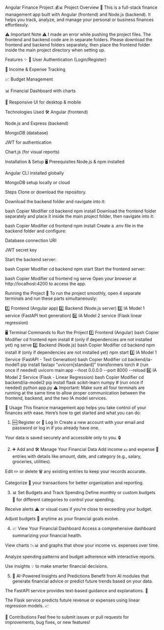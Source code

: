 Angular Finance Project 💰📊
Project Overview 🚀
This is a full-stack finance management app built with Angular (frontend) and Node.js (backend).
It helps you track, analyze, and manage your personal or business finances effortlessly.

⚠️ Important Note ⚠️
I made an error while pushing the project files. The frontend and backend code are in separate folders.
Please download the frontend and backend folders separately, then place the frontend folder inside the main project directory when setting up.

Features ✨
🔐 User Authentication (Login/Register)

💸 Income & Expense Tracking

📈 Budget Management

📊 Financial Dashboard with charts

📱 Responsive UI for desktop & mobile

Technologies Used 🛠️
Angular (frontend)

Node.js and Express (backend)

MongoDB (database)

JWT for authentication

Chart.js (for visual reports)

Installation & Setup 🖥️
Prerequisites
Node.js & npm installed

Angular CLI installed globally

MongoDB setup locally or cloud

Steps
Clone or download the repository.

Download the backend folder and navigate into it:

bash
Copier
Modifier
cd backend
npm install
Download the frontend folder separately and place it inside the main project folder, then navigate into it:

bash
Copier
Modifier
cd frontend
npm install
Create a .env file in the backend folder and configure:

Database connection URI

JWT secret key

Start the backend server:

bash
Copier
Modifier
cd backend
npm start
Start the frontend server:

bash
Copier
Modifier
cd frontend
ng serve
Open your browser at http://localhost:4200 to access the app.

Running the Project 🚀
To run the project smoothly, open 4 separate terminals and run these parts simultaneously:

1️⃣ Frontend (Angular app)
2️⃣ Backend (Node.js server)
3️⃣ IA Model 1 service (FastAPI text generation)
4️⃣ IA Model 2 service (Flask linear regression)

🖥️ Terminal Commands to Run the Project
1️⃣ Frontend (Angular)
bash
Copier
Modifier
cd frontend
npm install      # (only if dependencies are not installed yet)
ng serve
2️⃣ Backend (Node.js)
bash
Copier
Modifier
cd backend
npm install      # (only if dependencies are not installed yet)
npm start
3️⃣ IA Model 1 Service (FastAPI - Text Generation)
bash
Copier
Modifier
cd backend/ia-model1
pip install fastapi "uvicorn[standard]" transformers torch  # (run once if needed)
uvicorn main:app --host 0.0.0.0 --port 8000 --reload
4️⃣ IA Model 2 Service (Flask - Linear Regression)
bash
Copier
Modifier
cd backend/ia-model2
pip install flask scikit-learn numpy    # (run once if needed)
python app.py
⚠️ Important: Make sure all four terminals are running at the same time to allow proper communication between the frontend, backend, and the two IA model services.

📝 Usage
This finance management app helps you take control of your finances with ease. Here’s how to get started and what you can do:

1. 🆕 Register or 🔐 Log In
Create a new account with your email and password or log in if you already have one.

Your data is saved securely and accessible only to you. 🔒

2. ➕ Add and 🛠️ Manage Your Financial Data
Add income 💵 and expense 💸 entries with details like amount, date, and category (e.g., salary, groceries, utilities).

Edit ✏️ or delete 🗑️ any existing entries to keep your records accurate.

Categorize 📂 your transactions for better organization and reporting.

3. 📊 Set Budgets and Track Spending
Define monthly or custom budgets 📅 for different categories to control your spending.

Receive alerts ⚠️ or visual cues if you’re close to exceeding your budget.

Adjust budgets 🔄 anytime as your financial goals evolve.

4. 📈 View Your Financial Dashboard
Access a comprehensive dashboard summarizing your financial health.

View charts 📉📊 and graphs that show your income vs. expenses over time.

Analyze spending patterns and budget adherence with interactive reports.

Use insights 💡 to make smarter financial decisions.

5. 🤖 AI-Powered Insights and Predictions
Benefit from AI modules that generate financial advice or predict future trends based on your data.

The FastAPI service provides text-based guidance and explanations. 📜

The Flask service predicts future revenue or expenses using linear regression models. 📈

🤝 Contributions
Feel free to submit issues or pull requests for improvements, bug fixes, or new features!

